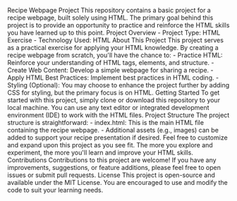 Recipe Webpage Project
This repository contains a basic project for a recipe webpage, built solely using HTML. The primary goal behind this project is to provide an opportunity to practice and reinforce the HTML skills you have learned up to this point.
Project Overview
    - Project Type: HTML Exercise
    - Technology Used: HTML
About This Project
This project serves as a practical exercise for applying your HTML knowledge. By creating a recipe webpage from scratch, you'll have the chance to:
    - Practice HTML: Reinforce your understanding of HTML tags, elements, and structure.
    - Create Web Content: Develop a simple webpage for sharing a recipe.
    - Apply HTML Best Practices: Implement best practices in HTML coding.
    - Styling (Optional): You may choose to enhance the project further by adding CSS for styling, but the primary focus is on HTML.
Getting Started
To get started with this project, simply clone or download this repository to your local machine. You can use any text editor or integrated development environment (IDE) to work with the HTML files.
Project Structure
The project structure is straightforward:
    - index.html: This is the main HTML file containing the recipe webpage.
    - Additional assets (e.g., images) can be added to support your recipe presentation if desired.
Feel free to customize and expand upon this project as you see fit. The more you explore and experiment, the more you'll learn and improve your HTML skills.
Contributions
Contributions to this project are welcome! If you have any improvements, suggestions, or feature additions, please feel free to open issues or submit pull requests.
License
This project is open-source and available under the MIT License. You are encouraged to use and modify the code to suit your learning needs.

